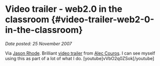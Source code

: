 # Video trailer - web2.0 in the classroom {#video-trailer-web2-0-in-the-classroom}

_Date posted: 25 November 2007_

Via [Jason Rhode](http://www.idolresources.com/?p=492). Brilliant [video trailer](http://www.youtube.com/watch?v=vVbO2q0ZSok) from [Alec Couros](http://educationaltechnology.ca/couros/709). I can see myself using this as part of a lot of what I do. [youtube]vVbO2q0ZSok[/youtube]